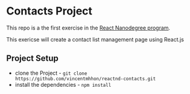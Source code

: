 # Contacts Project

This repo is a the first exercise in the [React Nanodegree program](https://www.udacity.com/course/react-nanodegree--nd019).

This exericse will create a contact list management page using React.js

## Project Setup

* clone the Project - `git clone https://github.com/vincentmhhon/reactnd-contacts.git`
* install the dependencies - `npm install`